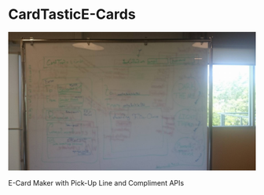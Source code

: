 # CardTasticE-Cards

![Alt text](CardTasticE-CardsMockUp.jpg?raw=true "Mock Up")


E-Card Maker with Pick-Up Line and Compliment APIs
